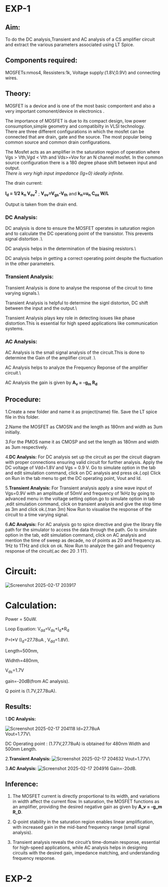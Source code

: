 # EXP-1
## Aim:
To do the DC analysis,Transient and AC analysis of a CS amplifier circuit and 
extract the various parameters associated using LT Spice.

## Components required:
MOSFETs:nmos4, Ressisters:1k, Voltage supply:(1.8V,0.9V) and connecting wires.

## Theory:
MOSFET is a device and is one of the most basic compontent and also a very important comonent/device in electronics .

The importance of MOSFET is due to its compact design, low power consumption,simple geometry and compatibilty in VLSI technology.\
There are three different configurations in which the mosfet can be connected that are drain, gate and the source. The most popular being common source and common drain configurations.

The Mosfet acts as an amplifier in the saturation region of operation where Vgs > Vth,Vgd < Vth and Vds>=Vov for an N channel mosfet.
In the common source configuration there is a 180 degree phase shift between input and output. \
_There is very high input impedance (Ig=0) ideally infinite._

The drain current:

**I<sub>d</sub> = 1/2 k<sub>n</sub> V<sub>ov</sub><sup>2</sup>** ; **V<sub>ov</sub>=V<sub>gs</sub>-V<sub>th</sub>** and **k<sub>n</sub>=u<sub>n</sub> C<sub>ox</sub> W/L**

Output is taken from the drain end.

### DC Analysis:
DC analysis is done to ensure the MOSFET operates in saturation region and to calculate the DC operationg point of the transistor. This prevents signal distortion .\

DC analysis helps in the determination of the biasing resistors.\

DC analysis helps in getting a correct operating point despite the fluctuation in the other parameters.

### Transient Analysis:
Transient Analysis is done to analyse the response of the circuit to time varying signals.\

Transient Analysis is helpful to determine the signl distorton, DC shift between the input and the output.\

Transient Analysis plays key role in detecting issues like phase distortion.This is essential for high speed applications like communication systems.

### AC Analysis:
AC Analysis is the small signal analysis of the circuit.This is done to determine the Gain of the amplifier circuit .\

AC Analysis helps to analyze the Frequency Reponse of the amplifier circuit.\

AC Analysis the gain is given by **A<sub>v</sub> = -g<sub>m</sub> R<sub>d</sub>**

## Procedure:
1.Create a new folder and name it as project(name) file. Save the LT spice file in this folder.<br>

2.Name the MOSFET as CMOSN and the length as 180nm and width as 3um initially.<br>

3.For the PMOS name it as CMOSP and set the length as 180nm and width as 3um respectively.<br>

4.**DC Analysis:**
For DC analysis set up the circuit as per the circuit diagram with proper connections ensuring valid circuit for further analysis.
Apply the DC voltage of Vdd=1.8V and Vgs = 0.9 V. Go to simulate option in the tab and edit simulation command, click on DC analysis and press ok.(.op)
Click on Run in the tab menu to get the DC operating point, Vout and Id.<br>

5.**Transient Analysis:**
For Transient analysis apply a sine wave input of Vgs=0.9V with an amplitude of 50mV and frequency of 1kHz by going to advanced menu in the voltage setting option.go to simulate option in tab ,edit simulation command, click on transient analysis and give the stop time as 3m and click ok.(.tran 3m) Now Run to visualise the response of the circuit to a time varying signal.<br>

6.**AC Analysis:**
For AC analysis go to spice directive and give the library file path for the simulator to access the data through the path. Go to simulate option in the tab, edit simulation command, click on AC analysis and mention the time of sweep as decade, no of points as 20 and frequency as. 1Hz to 1THz and click on ok. Now Run to analyze the gain and frequency response of the circuit(.ac dec 20 .1 1T).<br>

# Circuit:
![Screenshot 2025-02-17 203917](https://github.com/user-attachments/assets/8c6db871-25f1-4069-a4d4-1286e52bab4a)

# Calculation:
Power = 50uW.

Loop Equation: V<sub>dd</sub>=V<sub>ds</sub>+I<sub>d</sub>*R<sub>d</sub>

P=I*V (I<sub>d</sub>=27.78uA , V<sub>dd</sub>=1.8V).

Length=500nm,

Widhth=480nm,

V<sub>ds</sub>=1.7V

gain=-20dB(from AC analysis).

Q point is (1.7V,27.78uA).

## Results:

1.**DC Analysis:**

![Screenshot 2025-02-17 204118](https://github.com/user-attachments/assets/c95c5c21-9757-497d-9dc8-ee631614e6e4)
Id=27.78uA\
Vout=1.77V\

DC Operating point : (1.77V,27.78uA) is obtained for 480nm Width and 500nm Length.

2.**Transient Analysis:**
![Screenshot 2025-02-17 204632](https://github.com/user-attachments/assets/4d358f3c-b4fd-497e-a654-bdc46b993b5e)
Vout=1.77V\

3.**AC Analysis:**
![Screenshot 2025-02-17 204916](https://github.com/user-attachments/assets/b67d11cd-7ecd-4f17-9ae1-9ff7505ca639)
Gain=-20dB.

## Inference:
1. The MOSFET current is directly proportional to its width, and variations in width affect the current flow. In saturation, the MOSFET functions as an amplifier, providing the desired negative gain as given by **A_v = -g_m R_D**.  

2. Q-point stability in the saturation region enables linear amplification, with increased gain in the mid-band frequency range (small signal analysis).  

3. Transient analysis reveals the circuit’s time-domain response, essential for high-speed applications, while AC analysis helps in designing circuits with the desired gain, impedance matching, and understanding frequency response.


# EXP-2


